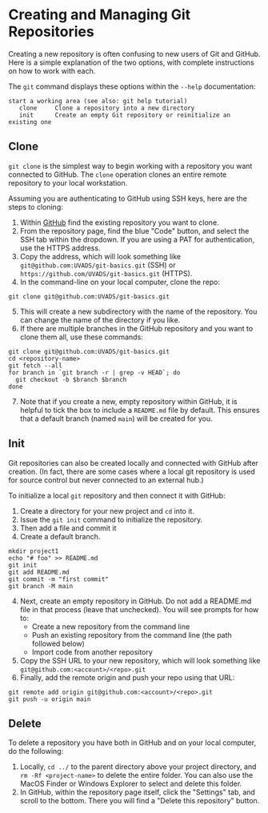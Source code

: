 # Creating and Managing Git Repositories

Creating a new repository is often confusing to new users of Git and GitHub. Here is a simple explanation of the two options, with complete instructions on how to work with each.

The `git` command displays these options within the `--help` documentation:

```
start a working area (see also: git help tutorial)
   clone     Clone a repository into a new directory
   init      Create an empty Git repository or reinitialize an existing one
```

## Clone

`git clone` is the simplest way to begin working with a repository you want connected to GitHub. The `clone` operation clones an entire remote repository to your local workstation.

Assuming you are authenticating to GitHub using SSH keys, here are the steps to cloning:

1. Within [GitHub](https://github.com/) find the existing repository you want to clone.
2. From the repository page, find the blue "Code" button, and select the SSH tab within the dropdown. If you are using a PAT for authentication, use the HTTPS address.
3. Copy the address, which will look something like `git@github.com:UVADS/git-basics.git` (SSH) or `https://github.com/UVADS/git-basics.git` (HTTPS). 
4. In the command-line on your local computer, clone the repo:

```
git clone git@github.com:UVADS/git-basics.git
```

5. This will create a new subdirectory with the name of the repository. You can change the name of the directory if you like.
6. If there are multiple branches in the GitHub repository and you want to clone them all, use these commands:

```
git clone git@github.com:UVADS/git-basics.git
cd <repository-name>
git fetch --all
for branch in `git branch -r | grep -v HEAD`; do
  git checkout -b $branch $branch
done
```

7. Note that if you create a new, empty repository within GitHub, it is helpful to tick the box to include a `README.md` file by default. This ensures that a default branch (named `main`) will be created for you.

## Init

Git repositories can also be created locally and connected with GitHub after creation. (In fact, there are some cases where a local git repository is used for source control but never connected to an external hub.) 

To initialize a local `git` repository and then connect it with GitHub:

1. Create a directory for your new project and `cd` into it.
2. Issue the `git init` command to initialize the repository.
3. Then add a file and commit it
4. Create a default branch.

```
mkdir project1
echo "# foo" >> README.md
git init
git add README.md
git commit -m "first commit"
git branch -M main
```

4. Next, create an empty repository in GitHub. Do not add a README.md file in that process (leave that unchecked). You will see prompts for how to:
    - Create a new repository from the command line
    - Push an existing repository from the command line (the path followed below)
    - Import code from another repository
5. Copy the SSH URL to your new repository, which will look something like `git@github.com:<account>/<repo>.git`
6. Finally, add the remote origin and push your repo using that URL:

```
git remote add origin git@github.com:<account>/<repo>.git
git push -u origin main
```

## Delete

To delete a repository you have both in GitHub and on your local computer, do the following:

1. Locally, `cd ../` to the parent directory above your project directory, and `rm -Rf <project-name>` to delete the entire folder. You can also use the MacOS Finder or Windows Explorer to select and delete this folder.
2. In GitHub, within the repository page itself, click the "Settings" tab, and scroll to the bottom. There you will find a "Delete this repository" button.